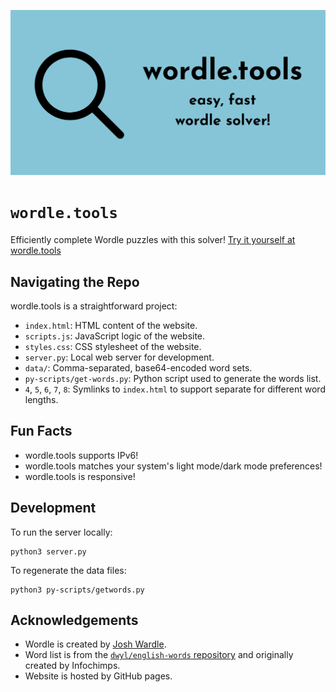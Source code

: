 ![Banner with text "wordle.tools - easy, fast wordle solver!"](assets/wordle.tools-cover.png)

# `wordle.tools`

Efficiently complete Wordle puzzles with this solver! [Try it yourself at wordle.tools](https://wordle.tools)

## Navigating the Repo

wordle.tools is a straightforward project:

* `index.html`: HTML content of the website.
* `scripts.js`: JavaScript logic of the website.
* `styles.css`: CSS stylesheet of the website.
* `server.py`: Local web server for development.
* `data/`: Comma-separated, base64-encoded word sets.
* `py-scripts/get-words.py`: Python script used to generate the words list.
* `4`, `5`, `6`, `7`, `8`: Symlinks to `index.html` to support separate for different word lengths.

## Fun Facts

* wordle.tools supports IPv6!
* wordle.tools matches your system's light mode/dark mode preferences!
* wordle.tools is responsive!

## Development

To run the server locally:

```
python3 server.py
```

To regenerate the data files:

```
python3 py-scripts/getwords.py
```

## Acknowledgements

* Wordle is created by [Josh Wardle](https://www.powerlanguage.co.uk/).
* Word list is from the [`dwyl/english-words` repository](https://github.com/dwyl/english-words) and originally created by Infochimps.
* Website is hosted by GitHub pages.
